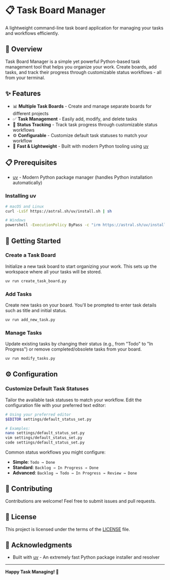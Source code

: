# 📋 Task Board Manager

A lightweight command-line task board application for managing your tasks and workflows efficiently.

## 🌟 Overview

Task Board Manager is a simple yet powerful Python-based task management tool that helps you organize your work. Create boards, add tasks, and track their progress through customizable status workflows - all from your terminal.

## ✨ Features

- 📊 **Multiple Task Boards** - Create and manage separate boards for different projects
- ✅ **Task Management** - Easily add, modify, and delete tasks
- 🔄 **Status Tracking** - Track task progress through customizable status workflows
- ⚙️ **Configurable** - Customize default task statuses to match your workflow
- 🚀 **Fast & Lightweight** - Built with modern Python tooling using [uv](https://docs.astral.sh/uv/)

## 📋 Prerequisites

- [uv](https://docs.astral.sh/uv/) - Modern Python package manager (handles Python installation automatically)

### Installing uv

```sh
# macOS and Linux
curl -LsSf https://astral.sh/uv/install.sh | sh

# Windows
powershell -ExecutionPolicy ByPass -c "irm https://astral.sh/uv/install.ps1 | iex"
```

## 🚀 Getting Started

### Create a Task Board

Initialize a new task board to start organizing your work. This sets up the workspace where all your tasks will be stored.

```sh
uv run create_task_board.py
```

### Add Tasks

Create new tasks on your board. You'll be prompted to enter task details such as title and initial status.

```sh
uv run add_new_task.py
```

### Manage Tasks

Update existing tasks by changing their status (e.g., from "Todo" to "In Progress") or remove completed/obsolete tasks from your board.

```sh
uv run modify_tasks.py
```

## ⚙️ Configuration

### Customize Default Task Statuses

Tailor the available task statuses to match your workflow. Edit the configuration file with your preferred text editor:

```sh
# Using your preferred editor
$EDITOR settings/default_status_set.py

# Examples:
nano settings/default_status_set.py
vim settings/default_status_set.py
code settings/default_status_set.py
```

Common status workflows you might configure:
- **Simple**: `Todo → Done`
- **Standard**: `Backlog → In Progress → Done`
- **Advanced**: `Backlog → Todo → In Progress → Review → Done`

## 🤝 Contributing

Contributions are welcome! Feel free to submit issues and pull requests.

## 📄 License

This project is licensed under the terms of the [LICENSE](/LICENSE) file.

## 🙏 Acknowledgments

- Built with [uv](https://docs.astral.sh/uv/) - An extremely fast Python package installer and resolver

---

**Happy Task Managing! 🎯**
